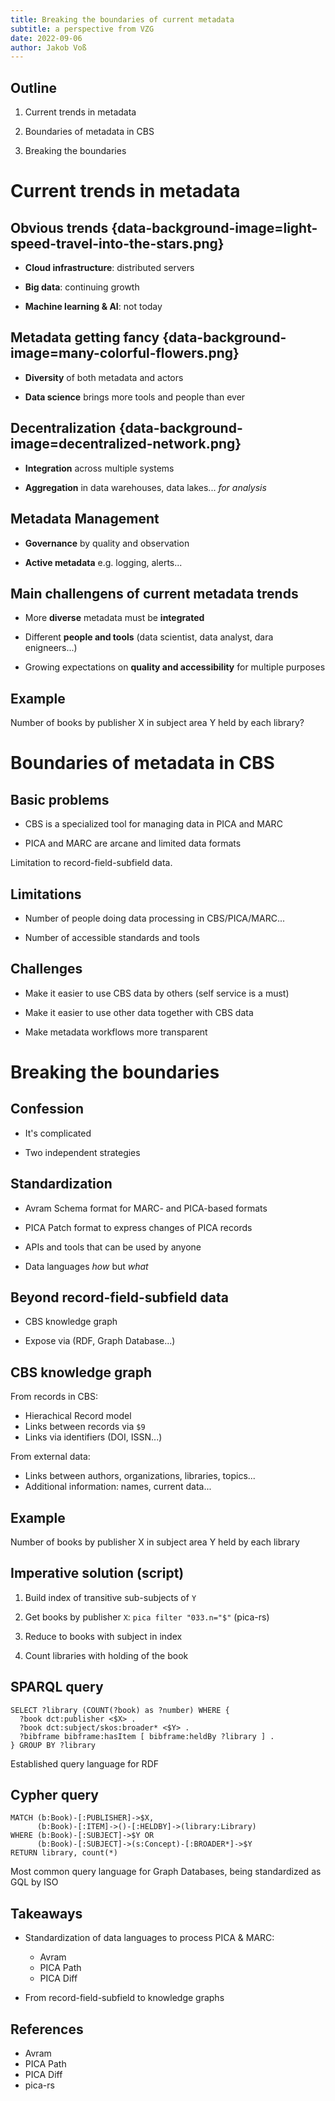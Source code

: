 ```yaml
---
title: Breaking the boundaries of current metadata
subtitle: a perspective from VZG
date: 2022-09-06
author: Jakob Voß
---
```


## Outline

1. Current trends in metadata

2. Boundaries of metadata in CBS

3. Breaking the boundaries

# Current trends in metadata

## Obvious trends {data-background-image=light-speed-travel-into-the-stars.png}

- **Cloud infrastructure**: distributed servers

- **Big data**: continuing growth

- **Machine learning & AI**: not today

## Metadata getting fancy {data-background-image=many-colorful-flowers.png}

- **Diversity** of both metadata and actors

- **Data science** brings more tools and people than ever

## Decentralization {data-background-image=decentralized-network.png}

- **Integration** across multiple systems

- **Aggregation** in data warehouses, data lakes... *for analysis*

## Metadata Management

- **Governance** by quality and observation

- **Active metadata** e.g. logging, alerts...

## Main challengens of current metadata trends

- More **diverse** metadata must be **integrated**

- Different **people and tools** (data scientist, data analyst, dara enigneers...)

- Growing expectations on **quality and accessibility** for multiple purposes

## Example

Number of books by publisher X in subject area Y held by each library?

# Boundaries of metadata in CBS

## Basic problems

- CBS is a specialized tool for managing data in PICA and MARC

- PICA and MARC are arcane and limited data formats

Limitation to record-field-subfield data.

## Limitations

- Number of people doing data processing in CBS/PICA/MARC...

- Number of accessible standards and tools

## Challenges

- Make it easier to use CBS data by others (self service is a must)

- Make it easier to use other data together with CBS data

- Make metadata workflows more transparent

# Breaking the boundaries

## Confession

- It's complicated

- Two independent strategies

## Standardization

- Avram Schema format for MARC- and PICA-based formats

- PICA Patch format to express changes of PICA records

- APIs and tools that can be used by anyone

- Data languages *how* but *what*

## Beyond record-field-subfield data

- CBS knowledge graph

- Expose via (RDF, Graph Database...)

## CBS knowledge graph

From records in CBS:

- Hierachical Record model
- Links between records via `$9`
- Links via identifiers (DOI, ISSN...)

From external data:

- Links between authors, organizations, libraries, topics...
- Additional information: names, current data...

## Example

Number of books by publisher X in subject area Y held by each library

## Imperative solution (script)

1. Build index of transitive sub-subjects of `Y`

2. Get books by publisher `X`:
  `pica filter "033.n="$"` (pica-rs)

3. Reduce to books with subject in index

4. Count libraries with holding of the book

## SPARQL query

~~~sparql
SELECT ?library (COUNT(?book) as ?number) WHERE {
  ?book dct:publisher <$X> .
  ?book dct:subject/skos:broader* <$Y> .
  ?bibframe bibframe:hasItem [ bibframe:heldBy ?library ] .
} GROUP BY ?library
~~~

Established query language for RDF

## Cypher query

~~~
MATCH (b:Book)-[:PUBLISHER]->$X,
      (b:Book)-[:ITEM]->()-[:HELDBY]->(library:Library)
WHERE (b:Book)-[:SUBJECT]->$Y OR
      (b:Book)-[:SUBJECT]->(s:Concept)-[:BROADER*]->$Y
RETURN library, count(*)
~~~

Most common query language for Graph Databases, being standardized as GQL by ISO

## Takeaways

- Standardization of data languages to process PICA & MARC:
    - Avram
    - PICA Path
    - PICA Diff

- From record-field-subfield to knowledge graphs

## References

- Avram
- PICA Path
- PICA Diff
- pica-rs

